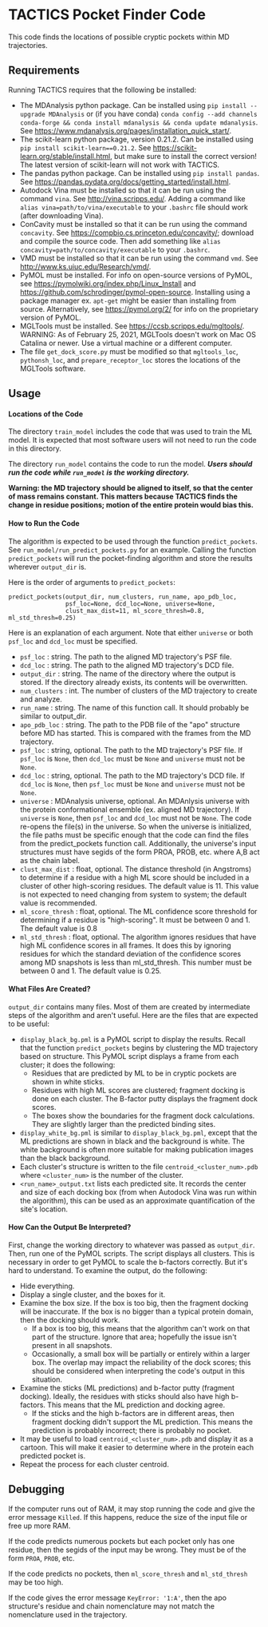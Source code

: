 # TACTICS Pocket Finder Code
This code finds the locations of possible cryptic pockets within MD trajectories.

## Requirements
Running TACTICS requires that the following be installed:
* The MDAnalysis python package.  Can be installed using `pip install --upgrade MDAnalysis` or (if you have conda) `conda config --add channels conda-forge && conda install mdanalysis && conda update mdanalysis`.  See https://www.mdanalysis.org/pages/installation_quick_start/.
* The scikit-learn python package, version 0.21.2.  Can be installed using `pip install scikit-learn==0.21.2`.  See https://scikit-learn.org/stable/install.html, but make sure to install the correct version!  The latest version of scikit-learn will not work with TACTICS.
* The pandas python package.  Can be installed using `pip install pandas`.  See https://pandas.pydata.org/docs/getting_started/install.html.
* Autodock Vina must be installed so that it can be run using the command `vina`.  See http://vina.scripps.edu/.  Adding a command like `alias vina=path/to/vina/executable` to your `.bashrc` file should work (after downloading Vina).
* ConCavity must be installed so that it can be run using the command `concavity`.  See https://compbio.cs.princeton.edu/concavity/; download and compile the source code.  Then add something like `alias concavity=path/to/concavity/executable` to your `.bashrc`.
* VMD must be installed so that it can be run using the command `vmd`.  See http://www.ks.uiuc.edu/Research/vmd/.
* PyMOL must be installed.  For info on open-source versions of PyMOL, see https://pymolwiki.org/index.php/Linux_Install and https://github.com/schrodinger/pymol-open-source.  Installing using a package manager ex. `apt-get` might be easier than installing from source.  Alternatively, see https://pymol.org/2/ for info on the proprietary version of PyMOL.
* MGLTools must be installed.  See https://ccsb.scripps.edu/mgltools/.  WARNING: As of February 25, 2021, MGLTools doesn't work on Mac OS Catalina or newer.  Use a virtual machine or a different computer.
* The file `get_dock_score.py` must be modified so that `mgltools_loc`, `pythonsh_loc`, and `prepare_receptor_loc` stores the locations of the MGLTools software.

## Usage
#### Locations of the Code
The directory `train_model` includes the code that was used to train the ML model.  It is expected that most software users will not need to run the code in this directory.

The directory `run_model` contains the code to run the model.   ***Users should run the code while `run_model` is the working directory.***

**Warning: the MD trajectory should be aligned to itself, so that the center of mass remains constant.  This matters because TACTICS finds the change in residue positions; motion of the entire protein would bias this.**

#### How to Run the Code

The algorithm is expected to be used through the function `predict_pockets`.  See
`run_model/run_predict_pockets.py` for an example.  Calling the function
`predict_pockets` will run the pocket-finding algorithm and store the results
wherever `output_dir` is.

Here is the order of arguments to `predict_pockets`:

```
predict_pockets(output_dir, num_clusters, run_name, apo_pdb_loc,
                psf_loc=None, dcd_loc=None, universe=None,
                clust_max_dist=11, ml_score_thresh=0.8, ml_std_thresh=0.25)
```
Here is an explanation of each argument.  Note that either `universe` or both `psf_loc` and `dcd_loc` must be specified.

 * `psf_loc` : string.  The path to the aligned MD trajectory's PSF file.
 * `dcd_loc` : string.  The path to the aligned MD trajectory's DCD file.
 * `output_dir` : string.  The name of the directory where the output is stored.  If the directory already exists, its contents will be overwritten.
 * `num_clusters` : int.  The number of clusters of the MD trajectory to create and analyze.
 * `run_name` : string.  The name of this function call.  It should probably be similar to output_dir.
 * `apo_pdb_loc` : string.  The path to the PDB file of the "apo" structure before MD has started.  This is compared with the frames from the MD trajectory.
 * `psf_loc` : string, optional.  The path to the MD trajectory's PSF file.   If `psf_loc` is `None`, then `dcd_loc` must be `None` and `universe` must not be `None`.
 * `dcd_loc` : string, optional.  The path to the MD trajectory's DCD file.  If `dcd_loc` is `None`, then `psf_loc` must be `None` and `universe` must not be `None`.
 * `universe` : MDAnalysis universe, optional.  An MDAnlysis universe with the protein conformational ensemble (ex. aligned MD trajectory).  If `universe` is `None`, then `psf_loc` and `dcd_loc` must not be `None`.  The code re-opens the file(s) in the universe.  So when the universe is initialized, the file paths must be specific enough that the code can find the files from the predict_pockets function call.  Additionally, the universe's input structures must have segids of the form PROA, PROB, etc. where A,B act as the chain label.
 * `clust_max_dist` : float, optional.  The distance threshold (in Angstroms) to determine if a residue with a high ML score should be included in a cluster of other high-scoring residues.  The default value is 11.  This value is not expected to need changing from system to system; the default value is recommended.
 * `ml_score_thresh` : float, optional.  The ML confidence score threshold for determining if a residue is "high-scoring".  It must be between 0 and 1.  The default value is 0.8
 * `ml_std_thresh` : float, optional.  The algorithm ignores residues that have high ML confidence scores in all frames.  It does this by ignoring residues for which the standard deviation of the confidence scores among MD snapshots is less than ml_std_thresh.  This number must be between 0 and 1.  The default value is 0.25.
 
 
#### What Files Are Created?
 
 
 `output_dir` contains many files.  Most of them are created by intermediate steps of the algorithm and aren't useful.  Here are the files that are expected to be useful:
 
  * `display_black_bg.pml` is a PyMOL script to display the results.  Recall that the function `predict_pockets` begins by clustering the MD trajectory based on structure.  This PyMOL script displays a frame from each cluster; it does the following:
    * Residues that are predicted by ML to be in cryptic pockets are shown in white sticks.
    * Residues with high ML scores are clustered; fragment docking is done on each cluster.  The B-factor putty displays the fragment dock scores.
    * The boxes show the boundaries for the fragment dock calculations.  They are slightly larger than the predicted binding sites.
  * `display_white_bg.pml` is similar to `display_black_bg.pml`, except that the ML predictions are shown in black and the background is white.  The white background is often more suitable for making publication images than the black background.
  * Each cluster's structure is written to the file `centroid_<cluster_num>.pdb` where `<cluster_num>` is the number of the cluster.
  * `<run_name>_output.txt` lists each predicted site.  It records the center and size of each docking box (from when Autodock Vina was run within the algorithm), this can be used as an approximate quantification of the site's location.
#### How Can the Output Be Interpreted?
First, change the working directory to whatever was passed as `output_dir`.  Then, run one of the PyMOL scripts.  The script displays all clusters.  This is necessary in order to get PyMOL to scale the b-factors correctly.  But it's hard to understand.  To examine the output, do the following:

 * Hide everything.
 * Display a single cluster, and the boxes for it.
 * Examine the box size.  If the box is too big, then the fragment docking will be inaccurate.  If the box is no bigger than a typical protein domain, then the docking should work.
     * If a box is too big, this means that the algorithm can't work on that part of the structure.  Ignore that area; hopefully the issue isn't present in all snapshots.
     * Occasionally, a small box will be partially or entirely within a larger box.  The overlap may impact the reliability of the dock scores; this should be considered when interpreting the code's output in this situation.
 * Examine the sticks (ML predictions) and b-factor putty (fragment docking).  Ideally, the residues with sticks should also have high b-factors.  This means that the ML prediction and docking agree.
     * If the sticks and the high b-factors are in different areas, then fragment docking didn't support the ML prediction.  This means the prediction is probably incorrect; there is probably no pocket.
 * It may be useful to load `centroid_<cluster_num>.pdb` and display it as a cartoon.  This will make it easier to determine where in the protein each predicted pocket is.
 * Repeat the process for each cluster centroid.

## Debugging
If the computer runs out of RAM, it may stop running the code and give the error message `Killed`.  If this happens, reduce the size of the input file or free up more RAM.

If the code predicts numerous pockets but each pocket only has one residue, then the segids of the input may be wrong.  They must be of the form `PROA`, `PROB`, etc.

If the code predicts no pockets, then `ml_score_thresh` and `ml_std_thresh` may be too high.

If the code gives the error message `KeyError: '1:A'`, then the apo structure's residue and chain nomenclature may not match the nomenclature used in the trajectory.
